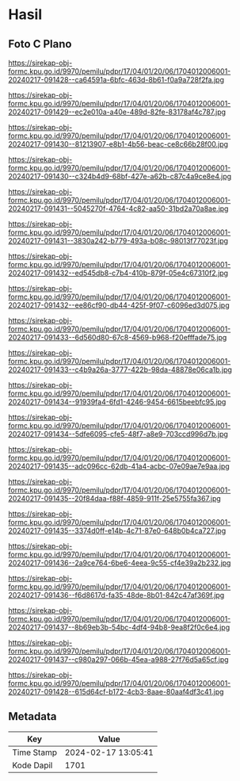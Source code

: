 # Hasil

## Foto C Plano

https://sirekap-obj-formc.kpu.go.id/9970/pemilu/pdpr/17/04/01/20/06/1704012006001-20240217-091428--ca64591a-6bfc-463d-8b61-f0a9a728f2fa.jpg

https://sirekap-obj-formc.kpu.go.id/9970/pemilu/pdpr/17/04/01/20/06/1704012006001-20240217-091429--ec2e010a-a40e-489d-82fe-83178af4c787.jpg

https://sirekap-obj-formc.kpu.go.id/9970/pemilu/pdpr/17/04/01/20/06/1704012006001-20240217-091430--81213907-e8b1-4b56-beac-ce8c66b28f00.jpg

https://sirekap-obj-formc.kpu.go.id/9970/pemilu/pdpr/17/04/01/20/06/1704012006001-20240217-091430--c324b4d9-68bf-427e-a62b-c87c4a9ce8e4.jpg

https://sirekap-obj-formc.kpu.go.id/9970/pemilu/pdpr/17/04/01/20/06/1704012006001-20240217-091431--5045270f-4764-4c82-aa50-31bd2a70a8ae.jpg

https://sirekap-obj-formc.kpu.go.id/9970/pemilu/pdpr/17/04/01/20/06/1704012006001-20240217-091431--3830a242-b779-493a-b08c-98013f77023f.jpg

https://sirekap-obj-formc.kpu.go.id/9970/pemilu/pdpr/17/04/01/20/06/1704012006001-20240217-091432--ed545db8-c7b4-410b-879f-05e4c67310f2.jpg

https://sirekap-obj-formc.kpu.go.id/9970/pemilu/pdpr/17/04/01/20/06/1704012006001-20240217-091432--ee86cf90-db44-425f-9f07-c6096ed3d075.jpg

https://sirekap-obj-formc.kpu.go.id/9970/pemilu/pdpr/17/04/01/20/06/1704012006001-20240217-091433--6d560d80-67c8-4569-b968-f20efffade75.jpg

https://sirekap-obj-formc.kpu.go.id/9970/pemilu/pdpr/17/04/01/20/06/1704012006001-20240217-091433--c4b9a26a-3777-422b-98da-48878e06ca1b.jpg

https://sirekap-obj-formc.kpu.go.id/9970/pemilu/pdpr/17/04/01/20/06/1704012006001-20240217-091434--91939fa4-6fd1-4246-9454-6615beebfc95.jpg

https://sirekap-obj-formc.kpu.go.id/9970/pemilu/pdpr/17/04/01/20/06/1704012006001-20240217-091434--5dfe6095-cfe5-48f7-a8e9-703ccd996d7b.jpg

https://sirekap-obj-formc.kpu.go.id/9970/pemilu/pdpr/17/04/01/20/06/1704012006001-20240217-091435--adc096cc-62db-41a4-acbc-07e09ae7e9aa.jpg

https://sirekap-obj-formc.kpu.go.id/9970/pemilu/pdpr/17/04/01/20/06/1704012006001-20240217-091435--20f84daa-f88f-4859-911f-25e5755fa367.jpg

https://sirekap-obj-formc.kpu.go.id/9970/pemilu/pdpr/17/04/01/20/06/1704012006001-20240217-091435--3374d0ff-e14b-4c71-87e0-648b0b4ca727.jpg

https://sirekap-obj-formc.kpu.go.id/9970/pemilu/pdpr/17/04/01/20/06/1704012006001-20240217-091436--2a9ce764-6be6-4eea-9c55-cf4e39a2b232.jpg

https://sirekap-obj-formc.kpu.go.id/9970/pemilu/pdpr/17/04/01/20/06/1704012006001-20240217-091436--f6d8617d-fa35-48de-8b01-842c47af369f.jpg

https://sirekap-obj-formc.kpu.go.id/9970/pemilu/pdpr/17/04/01/20/06/1704012006001-20240217-091437--8b69eb3b-54bc-4df4-94b8-9ea8f2f0c6e4.jpg

https://sirekap-obj-formc.kpu.go.id/9970/pemilu/pdpr/17/04/01/20/06/1704012006001-20240217-091437--c980a297-066b-45ea-a988-27f76d5a65cf.jpg

https://sirekap-obj-formc.kpu.go.id/9970/pemilu/pdpr/17/04/01/20/06/1704012006001-20240217-091428--615d64cf-b172-4cb3-8aae-80aaf4df3c41.jpg


## Metadata

| Key        | Value               |
| ---------- | ------------------- |
| Time Stamp | 2024-02-17 13:05:41 |
| Kode Dapil | 1701                |



